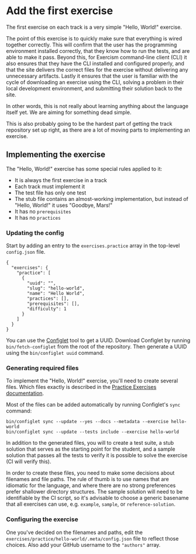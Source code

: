 # Add the first exercise

The first exercise on each track is a very simple "Hello, World!" exercise.

The point of this exercise is to quickly make sure that everything is wired together correctly.
This will confirm that the user has the programming environment installed correctly, that they know how to run the tests, and are able to make it pass.
Beyond this, for Exercism command-line client (CLI) it also ensures that they have the CLI installed and configured properly, and that the site delivers the correct files for the exercise without delivering any unnecessary artifacts.
Lastly it ensures that the user is familiar with the cycle of downloading an exercise using the CLI, solving a problem in their local development environment, and submitting their solution back to the site.

In other words, this is not really about learning anything about the language itself yet.
We are aiming for something dead simple.

This is also probably going to be the hardest part of getting the track repository set up right, as there are a lot of moving parts to implementing an exercise.

## Implementing the exercise

The "Hello, World!" exercise has some special rules applied to it:

- It is always the first exercise in a track
- Each track must implement it
- The test file has only one test
- The stub file contains an almost-working implementation, but instead of "Hello, World!" it uses "Goodbye, Mars!"
- It has no `prerequisites`
- It has no `practices`

### Updating the config

Start by adding an entry to the `exercises.practice` array in the top-level `config.json` file.

```
{
  "exercises": {
    "practice": [
      {
        "uuid": "",
        "slug": "hello-world",
        "name": "Hello World",
        "practices": [],
        "prerequisites": [],
        "difficulty": 1
      }
    ]
  }
}
```

You can use the [Configlet][configlet] tool to get a UUID.
Download Configlet by running `bin/fetch-configlet` from the root of the repository.
Then generate a UUID using the `bin/configlet uuid` command.

### Generating required files

To implement the "Hello, World!" exercise, you'll need to create several files.
Which files exactly is described in the [Practice Exercises documentation](/docs/building/tracks/practice-exercises).

Most of the files can be added automatically by running Configlet's `sync` command:

```
bin/configlet sync --update --yes --docs --metadata --exercise hello-world
bin/configlet sync --update --tests include --exercise hello-world
```

In addition to the generated files, you will to create a test suite, a stub solution that serves as the starting point for the student, and a sample solution that passes all the tests to verify it is possible to solve the exercise (CI will verify this).

In order to create these files, you need to make some decisions about filenames and file paths.
The rule of thumb is to use names that are idiomatic for the language, and where there are no strong preferences prefer shallower directory structures.
The sample solution will need to be identifiable by the CI script, so it's advisable to choose a generic basename that all exercises can use, e.g. `example`, `sample`, or `reference-solution`.

### Configuring the exercise

One you've decided on the filenames and paths, edit the `exercises/practice/hello-world/.meta/config.json` file to reflect those choices.
Also add your GitHub username to the `"authors"` array.

[configlet]: /docs/building/configlet
